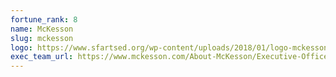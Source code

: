 ```yaml
---
fortune_rank: 8
name: McKesson
slug: mckesson
logo: https://www.sfartsed.org/wp-content/uploads/2018/01/logo-mckesson.jpg
exec_team_url: https://www.mckesson.com/About-McKesson/Executive-Officers/
---
```

